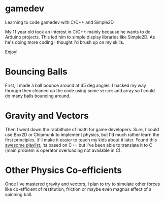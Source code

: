 # gamedev
Learning to code gamedev with C/C++ and Simple2D

My 11 year old took an interest in C/C++ mainly because he wants to do Arduino projects.  This led him to simple display libraries like Simple2D.  As he's doing more coding I thought I'd brush up on my skills.

Enjoy!


# Bouncing Balls

First, I made a ball bounce around at 45 deg angles.  I hacked my way through then cleaned up the code using some `struct` and array so I could do many balls bouncing around.


# Gravity and Vectors

Then I went down the rabbithole of math for game developers.  Sure, I could use Box2D or Chipmunk to implement physics, but I'd much rather learn the first principles.  It'll make it easier to teach my kids about it later.  Found this [awesome playlist](https://www.youtube.com/playlist?list=PLW3Zl3wyJwWOpdhYedlD-yCB7WQoHf-My), its based on C++ but I've been able to translate it to C (main problem is operator overloading not available in C).


# Other Physics Co-efficients

Once I've mastered gravity and vectors, I plan to try to simulate other forces like co-efficient of restitution, friction or maybe even magnus effect of a spinning ball.
